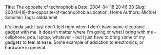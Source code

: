 Title: The opposite of technophobia
Date: 2004-04-18 20:46:30
Slug: 20040418-the-opposite-of-technophobia
Location: Home
Authors: Michiel Scholten
Tags: olddammit

<p>It's kinda sad: I just don't feel right when I don't have some electronic gadget with me. It doesn't matter where I'm going or what I bring with me - cellphone, pda, laptop, whatever - but I just have to bring some of my gadgets to feel at ease. Some example of addiction to electronics, or hardware in general.</p>